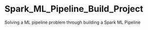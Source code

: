 # Spark_ML_Pipeline_Build_Project
Solving a ML pipeline problem through building a Spark ML Pipeline

